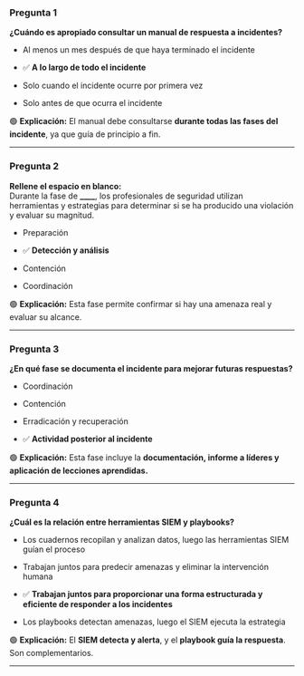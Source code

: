 
### **Pregunta 1**

**¿Cuándo es apropiado consultar un manual de respuesta a incidentes?**

- Al menos un mes después de que haya terminado el incidente
    
- ✅ **A lo largo de todo el incidente**
    
- Solo cuando el incidente ocurre por primera vez
    
- Solo antes de que ocurra el incidente
    

🟢 **Explicación:** El manual debe consultarse **durante todas las fases del incidente**, ya que guía de principio a fin.

---

### **Pregunta 2**

**Rellene el espacio en blanco:**  
Durante la fase de **____**, los profesionales de seguridad utilizan herramientas y estrategias para determinar si se ha producido una violación y evaluar su magnitud.

- Preparación
    
- ✅ **Detección y análisis**
    
- Contención
    
- Coordinación
    

🟢 **Explicación:** Esta fase permite confirmar si hay una amenaza real y evaluar su alcance.

---

### **Pregunta 3**

**¿En qué fase se documenta el incidente para mejorar futuras respuestas?**

- Coordinación
    
- Contención
    
- Erradicación y recuperación
    
- ✅ **Actividad posterior al incidente**
    

🟢 **Explicación:** Esta fase incluye la **documentación, informe a líderes y aplicación de lecciones aprendidas.**

---

### **Pregunta 4**

**¿Cuál es la relación entre herramientas SIEM y playbooks?**

- Los cuadernos recopilan y analizan datos, luego las herramientas SIEM guían el proceso
    
- Trabajan juntos para predecir amenazas y eliminar la intervención humana
    
- ✅ **Trabajan juntos para proporcionar una forma estructurada y eficiente de responder a los incidentes**
    
- Los playbooks detectan amenazas, luego el SIEM ejecuta la estrategia
    

🟢 **Explicación:** El **SIEM detecta y alerta**, y el **playbook guía la respuesta**. Son complementarios.

---

